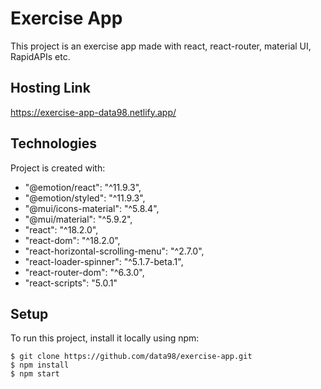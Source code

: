 # Exercise App

This project is an exercise app made with react, react-router, material UI, RapidAPIs etc.

## Hosting Link

https://exercise-app-data98.netlify.app/

## Technologies

Project is created with:

- "@emotion/react": "^11.9.3",
- "@emotion/styled": "^11.9.3",
- "@mui/icons-material": "^5.8.4",
- "@mui/material": "^5.9.2",
- "react": "^18.2.0",
- "react-dom": "^18.2.0",
- "react-horizontal-scrolling-menu": "^2.7.0",
- "react-loader-spinner": "^5.1.7-beta.1",
- "react-router-dom": "^6.3.0",
- "react-scripts": "5.0.1"

## Setup

To run this project, install it locally using npm:

```
$ git clone https://github.com/data98/exercise-app.git
$ npm install
$ npm start
```
